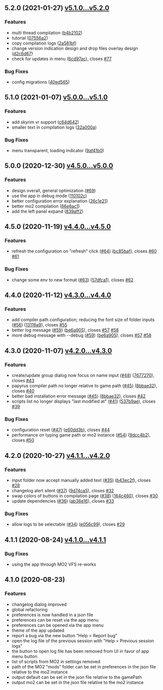 ## 5.2.0 (2021-01-27) [v5.1.0...v5.2.0](https://github.com/Kiyozz/papyrus-compiler-app/compare/v5.1.0...v5.2.0)

### Features

* multi thread compilation ([b4b2102](https://github.com/Kiyozz/papyrus-compiler-app/commit/b4b21027052416ca1dd06a373a2efa50ddece8ee))
* tutorial ([07556a2](https://github.com/Kiyozz/papyrus-compiler-app/commit/07556a259bae04f22edc9541774c2c9267a6d898))
* copy compilation logs ([2a581bf](https://github.com/Kiyozz/papyrus-compiler-app/commit/2a581bff60e3201e77ab9f90111d8bf5f111dc8e))
* change version indication design and drop files overlay design ([d2c6d67](https://github.com/Kiyozz/papyrus-compiler-app/commit/d2c6d67ecbd79f98fa66198fe1f0ecbaac61834c))
* check for updates in menu ([6cd97ac](https://github.com/Kiyozz/papyrus-compiler-app/commit/6cd97ac34d2c8828c61319d09ca97f333217821b)), closes [#77](https://github.com/Kiyozz/papyrus-compiler-app/issues/77)

### Bug Fixes

* config migrations ([40ed565](https://github.com/Kiyozz/papyrus-compiler-app/commit/40ed5650bf5c630e2e9f080dc4141fdada533413))

## 5.1.0 (2021-01-07) [v5.0.0...v5.1.0](https://github.com/Kiyozz/papyrus-compiler-app/compare/v5.0.0...v5.1.0)

### Features

* add skyrim vr support ([c64d642](https://github.com/Kiyozz/papyrus-compiler-app/commit/c64d64284429243893f22a269deaee842410cb64))
* smaller text in compilation logs ([32a000a](https://github.com/Kiyozz/papyrus-compiler-app/commit/32a000ae792c05b94d07bb3e3d30b5525340b0bd))

### Bug Fixes

* menu transparent, loading indicator ([9af41b0](https://github.com/Kiyozz/papyrus-compiler-app/commit/9af41b076dddd2007e73f165983de78e981371e4))

## 5.0.0 (2020-12-30) [v4.5.0...v5.0.0](https://github.com/Kiyozz/papyrus-compiler-app/compare/v4.5.0...v5.0.0)

### Features

* design overall, general optimization ([#69](https://github.com/Kiyozz/papyrus-compiler-app/pull/69))
* use the app in debug mode ([110102c](https://github.com/Kiyozz/papyrus-compiler-app/commit/110102cdcf7a77d3cda1304c1a91a4e70e86ff71))
* better configuration error explanation ([26c1e21](https://github.com/Kiyozz/papyrus-compiler-app/commit/26c1e215857c6b1aa071981643ce6e32da4c3952))
* better mo2 compilation ([66e6ac1](https://github.com/Kiyozz/papyrus-compiler-app/commit/66e6ac10b89240d83ccb84592a30a666fe2fd841))
* add the left panel expand ([839aff2](https://github.com/Kiyozz/papyrus-compiler-app/commit/839aff26c8d99bc103dca5d71b921000aae9d92b))

## 4.5.0 (2020-11-19) [v4.4.0...v4.5.0](https://github.com/Kiyozz/papyrus-compiler-app/compare/v4.4.0...v4.5.0)

### Features

* refresh the configuration on "refresh" click ([#64](https://github.com/Kiyozz/papyrus-compiler-app/issues/64)) ([bc85baf](https://github.com/Kiyozz/papyrus-compiler-app/commit/bc85baf3a9bb614b14b1cc01f50015ae0e711814)), closes [#60](https://github.com/Kiyozz/papyrus-compiler-app/issues/60) [#61](https://github.com/Kiyozz/papyrus-compiler-app/issues/61)

### Bug Fixes

* change some env to new format ([#63](https://github.com/Kiyozz/papyrus-compiler-app/issues/63)) ([57dfca1](https://github.com/Kiyozz/papyrus-compiler-app/commit/57dfca126c03ec97b79779e5f9265d543c601858)), closes [#62](https://github.com/Kiyozz/papyrus-compiler-app/issues/62)

## 4.4.0 (2020-11-12) [v4.3.0...v4.4.0](https://github.com/Kiyozz/papyrus-compiler-app/compare/v4.3.0...v4.4.0)

### Features

* add compiler path configuration; reducing the font size of folder inputs ([#56](https://github.com/Kiyozz/papyrus-compiler-app/issues/56)) ([13116a9](https://github.com/Kiyozz/papyrus-compiler-app/commit/13116a94642f3e1329cf91753f7199959c378db9)), closes [#55](https://github.com/Kiyozz/papyrus-compiler-app/issues/55)
* better log message ([#59](https://github.com/Kiyozz/papyrus-compiler-app/issues/59)) ([be6a905](https://github.com/Kiyozz/papyrus-compiler-app/commit/be6a9059cd90e48eb9316950e4e4501c3a8dda4d)), closes [#57](https://github.com/Kiyozz/papyrus-compiler-app/issues/57) [#58](https://github.com/Kiyozz/papyrus-compiler-app/issues/58)
* more debug message with --debug ([#59](https://github.com/Kiyozz/papyrus-compiler-app/issues/59)) ([be6a905](https://github.com/Kiyozz/papyrus-compiler-app/commit/be6a9059cd90e48eb9316950e4e4501c3a8dda4d)), closes [#57](https://github.com/Kiyozz/papyrus-compiler-app/issues/57) [#58](https://github.com/Kiyozz/papyrus-compiler-app/issues/58)


## 4.3.0 (2020-11-07) [v4.2.0...v4.3.0](https://github.com/Kiyozz/papyrus-compiler-app/compare/v4.2.0...v4.3.0)

### Features

* create/update group dialog now focus on name input ([#48](https://github.com/Kiyozz/papyrus-compiler-app/issues/48)) ([7677270](https://github.com/Kiyozz/papyrus-compiler-app/commit/76772704fee34f91658f5928646f6ff3427c626a)), closes [#43](https://github.com/Kiyozz/papyrus-compiler-app/issues/43)
* papyrus compiler path no longer relative to game path ([#45](https://github.com/Kiyozz/papyrus-compiler-app/issues/45)) ([8bbae32](https://github.com/Kiyozz/papyrus-compiler-app/commit/8bbae32a9be02e3396a3d48323e7ad4f2f50081e)), closes [#40](https://github.com/Kiyozz/papyrus-compiler-app/issues/40)
* better bad installation error message ([#45](https://github.com/Kiyozz/papyrus-compiler-app/issues/45)) ([8bbae32](https://github.com/Kiyozz/papyrus-compiler-app/commit/8bbae32a9be02e3396a3d48323e7ad4f2f50081e)), closes [#42](https://github.com/Kiyozz/papyrus-compiler-app/issues/42)
* scripts list no longer displays "last modified at" ([#41](https://github.com/Kiyozz/papyrus-compiler-app/issues/41)) ([537b9ae](https://github.com/Kiyozz/papyrus-compiler-app/commit/537b9ae80bce8618366873bfe2b6b7f3c11024b6)), closes [#39](https://github.com/Kiyozz/papyrus-compiler-app/issues/39)

### Bug Fixes

* configuration reset ([#47](https://github.com/Kiyozz/papyrus-compiler-app/issues/47)) ([e60dd3b](https://github.com/Kiyozz/papyrus-compiler-app/commit/e60dd3b689811f48e08f5a0d56d0b3b92dc46dac)), closes [#44](https://github.com/Kiyozz/papyrus-compiler-app/issues/44)
* performance on typing game path or mo2 instance ([#54](https://github.com/Kiyozz/papyrus-compiler-app/issues/54)) ([9dcc4b2](https://github.com/Kiyozz/papyrus-compiler-app/commit/9dcc4b2e90748cc7081f2518000c92f672ac6674)), closes [#50](https://github.com/Kiyozz/papyrus-compiler-app/issues/50)

## 4.2.0 (2020-10-27) [v4.1.1...v4.2.0](https://github.com/Kiyozz/papyrus-compiler-app/compare/v4.1.1...v4.2.0)

### Features

* input folder now accept manually added text ([#35](https://github.com/Kiyozz/papyrus-compiler-app/pull/35)) ([b43ec2f](https://github.com/Kiyozz/papyrus-compiler-app/commit/b43ec2ff781ed9e651ef5fdee60c299ba3300108)), closes [#28](https://github.com/Kiyozz/papyrus-compiler-app/issues/28)
* changelog alert silent ([#37](https://github.com/Kiyozz/papyrus-compiler-app/pull/37)) ([9d74ca5](https://github.com/Kiyozz/papyrus-compiler-app/commit/9d74ca58f7560b3503159d0c92e01bbe4986bd83)), closes [#32](https://github.com/Kiyozz/papyrus-compiler-app/issues/32)
* swap colors of buttons in compilation page ([#38](https://github.com/Kiyozz/papyrus-compiler-app/pull/38)) ([164c460](https://github.com/Kiyozz/papyrus-compiler-app/commit/164c4609924f5951c6c6c0e94b67b3e65259c7a8)), closes [#30](https://github.com/Kiyozz/papyrus-compiler-app/issues/30)
* update dependencies ([#36](https://github.com/Kiyozz/papyrus-compiler-app/pull/36)) ([ab36e16](https://github.com/Kiyozz/papyrus-compiler-app/commit/ab36e1676b8e81aa338b096a39e146f3b0568d33)), closes [#33](https://github.com/Kiyozz/papyrus-compiler-app/issues/33)

### Bug Fixes

* allow logs to be selectable ([#34](https://github.com/Kiyozz/papyrus-compiler-app/pull/34)) ([e056c99](https://github.com/Kiyozz/papyrus-compiler-app/commit/e056c9952c89820db7b961f4a68af1d3da5eec3c)), closes [#29](https://github.com/Kiyozz/papyrus-compiler-app/issues/29)

## 4.1.1 (2020-08-24) [v4.1.0...v4.1.1](https://github.com/Kiyozz/papyrus-compiler-app/compare/v4.1.0...v4.1.1)

### Bug Fixes

* using the app through MO2 VFS re-works

## 4.1.0 (2020-08-23)

### Features

* changelog dialog improved
* global refactoring
* preferences is now handled in a json file
* preferences can be reset via the app menu
* preferences can be opened via the app menu
* theme of the app updated
* report a bug via the new button "Help > Report bug"
* open the log file of the previous session with "Help > Previous session logs"
* the button to open log file has been removed from UI in favor of app menu button
* list of scripts from MO2 in settings removed
* path of the MO2 "mods" folder can be set in preferences in the json file relative to the mo2 instance
* output default can be set in the json file relative to the gamePath
* output mo2 can be set in the json file relative to the mo2 instance
